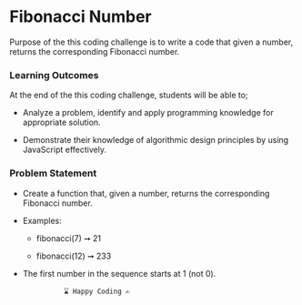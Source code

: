 # Fibonacci Number

Purpose of the this coding challenge is to write a code that given a number, returns the corresponding Fibonacci number.

### Learning Outcomes

At the end of the this coding challenge, students will be able to;

- Analyze a problem, identify and apply programming knowledge for appropriate solution.

- Demonstrate their knowledge of algorithmic design principles by using JavaScript effectively.

### Problem Statement

- Create a function that, given a number, returns the corresponding Fibonacci number.

- Examples:

    - fibonacci(7) ➞ 21

    - fibonacci(12) ➞ 233

- The first number in the sequence starts at 1 (not 0).


                ⌛ Happy Coding ✍